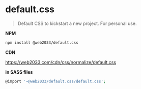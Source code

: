 # default.css

> Default CSS to kickstart a new project. For personal use.

**NPM**

```sh
npm install @web2033/default.css
```

**CDN**

https://web2033.com/cdn/css/normalize/default.css

**in SASS files**

```sh
@import '~@web2033/default.css/default.css';
```